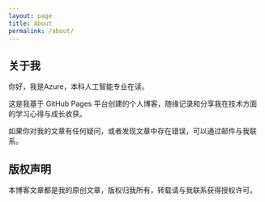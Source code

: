```yaml
---
layout: page
title: About
permalink: /about/
---
```


## 关于我

你好，我是Azure，本科人工智能专业在读。

这是我基于 GitHub Pages 平台创建的个人博客，随缘记录和分享我在技术方面的学习心得与成长收获。

如果你对我的文章有任何疑问，或者发现文章中存在错误，可以通过邮件与我联系。

## 版权声明

本博客文章都是我的原创文章，版权归我所有，转载请与我联系获得授权许可。
